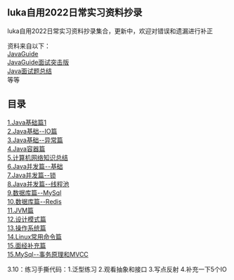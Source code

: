 ## luka自用2022日常实习资料抄录

luka自用2022日常实习资料抄录集合，更新中，欢迎对错误和遗漏进行补正

资料来自以下：   
 [JavaGuide](https://javaguide.cn/)  
 [JavaGuide面试突击版](https://snailclimb.gitee.io/javaguide-interview/#/)   
 [Java面试题总结](https://juejin.cn/post/6844904125755293710)   
等等

## 目录

 [1.Java基础篇1](https://github.com/lukaliou123/lukaliou123.github.io/issues/3)  
 [2.Java基础--IO篇 ](https://github.com/lukaliou123/lukaliou123.github.io/issues/4)  
 [3.Java基础--异常篇](https://github.com/lukaliou123/lukaliou123.github.io/issues/5)  
 [4.Java容器篇](https://github.com/lukaliou123/lukaliou123.github.io/issues/1)  
 [5.计算机网络知识总结](https://github.com/lukaliou123/lukaliou123.github.io/issues/2)  
 [6.Java并发篇--基础](https://github.com/lukaliou123/lukaliou123.github.io/issues/6)  
 [7.Java并发篇--锁](https://github.com/lukaliou123/lukaliou123.github.io/issues/7)  
 [8.Java并发篇--线程池](https://github.com/lukaliou123/lukaliou123.github.io/issues/8)  
 [9.数据库篇--MySql](https://github.com/lukaliou123/lukaliou123.github.io/issues/9)   
 [10.数据库篇--Redis](https://github.com/lukaliou123/lukaliou123.github.io/issues/10)  
 [11.JVM篇](https://github.com/lukaliou123/lukaliou123.github.io/issues/11)  
 [12.设计模式篇](https://github.com/lukaliou123/lukaliou123.github.io/issues/12)  
 [13.操作系统篇](https://github.com/lukaliou123/lukaliou123.github.io/issues/13)  
 [14.Linux常用命令篇](https://github.com/lukaliou123/lukaliou123.github.io/issues/14)  
 [15.面经补充篇](https://github.com/lukaliou123/lukaliou123.github.io/issues/15)  
 [15.MySql--事务原理和MVCC](https://github.com/lukaliou123/lukaliou123.github.io/issues/16)

3.10：练习手撕代码：1.泛型练习 2.观看抽象和接口 3.写点反射 4.补充一下5个IO

